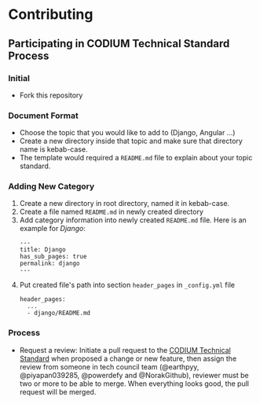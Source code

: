 # Contributing

## Participating in CODIUM Technical Standard Process

### Initial

- Fork this repository

### Document Format

- Choose the topic that you would like to add to (Django, Angular ...)
- Create a new directory inside that topic and make sure that directory name is kebab-case.
- The template would required a `README.md` file to explain about your topic standard.

### Adding New Category

1. Create a new directory in root directory, named it in kebab-case.
1. Create a file named `README.md` in newly created directory
1. Add category information into newly created `README.md` file. Here is an example for _Django_:
   ```
   ---
   title: Django
   has_sub_pages: true
   permalink: django
   ---
   ```
1. Put created file's path into section `header_pages` in `_config.yml` file
   ```
   header_pages:
     ...
     - django/README.md
   ```

### Process

- Request a review: Initiate a pull request to the [CODIUM Technical Standard](https://github.com/C0D1UM/technical-standard) when proposed a change or new feature, then assign the review from someone in tech council team (@earthpyy, @piyapan039285, @powerdefy and @NorakGithub), reviewer must be two or more to be able to merge. When everything looks good, the pull request will be merged.

